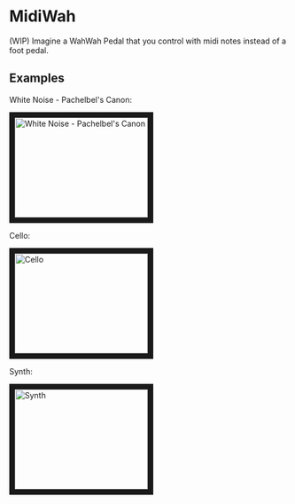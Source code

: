 # MidiWah
(WIP) Imagine a WahWah Pedal that you control with midi notes instead of a foot pedal.
## Examples
White Noise - Pachelbel's Canon:

<a href="http://www.youtube.com/watch?feature=player_embedded&v=SSrc_KqN2Gk
" target="_blank"><img src="http://img.youtube.com/vi/SSrc_KqN2Gk/0.jpg" 
alt="White Noise - Pachelbel's Canon" width="240" height="180" border="10" /></a>

Cello:

<a href="http://www.youtube.com/watch?feature=player_embedded&v=W2d7VUfQGJ0
" target="_blank"><img src="http://img.youtube.com/vi/W2d7VUfQGJ0/0.jpg" 
alt="Cello" width="240" height="180" border="10" /></a>

Synth:

<a href="http://www.youtube.com/watch?feature=player_embedded&v=LnhK3Iql86Y
" target="_blank"><img src="http://img.youtube.com/vi/LnhK3Iql86Y/0.jpg" 
alt="Synth" width="240" height="180" border="10" /></a>
